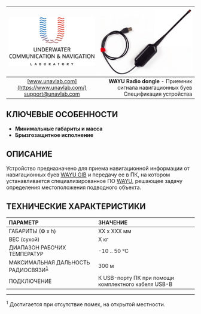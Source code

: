 | ![logo](/documentation/sm_logo.png) | ![logo](/documentation/wayu_rf_dongle.png) |
| :---: | ---: |
| [www.unavlab.com](https://www.unavlab.com/) <br/> [support@unavlab.com](mailto:support@unavlab.com) | **WAYU Radio dongle** - Приемник сигнала навигационных буев <br/> Спецификация устройства |

## КЛЮЧЕВЫЕ ОСОБЕННОСТИ

* **Минимальные габариты и масса**
* **Брызгозащитное исполнение**

## ОПИСАНИЕ

Устройство предназначено для приема навигационной информации от навигационных буев [WAYU GIB](WAYU_GIB_Specification_ru.md) и передачу ее в ПК, на котором устанавливается специализированное ПО [WAYU](), решающее задачу определения местоположения подводного объекта.

<div style="page-break-after: always;"></div>

## ТЕХНИЧЕСКИЕ ХАРАКТЕРИСТИКИ

| ПАРАМЕТР | ЗНАЧЕНИЕ |
| :--- | :--- |
| ГАБАРИТЫ (Ф х h) | XX x XXX мм |
| ВЕС (сухой) | X кг |
| ДИАПАЗОН РАБОЧИХ ТЕМПЕРАТУР | -10 .. 50 °С |
| МАКСИМАЛЬНАЯ ДАЛЬНОСТЬ РАДИОСВЯЗИ<sup>[1](#footnote1)</sup> | 300 м |
| ПОДКЛЮЧЕНИЕ | К USB-порту ПК при помощи комплектного кабеля USB-B |

________________
<a name="footnote1"><sup>1</sup></a> Достигается при отсутствие помех, на открытой местности.  
